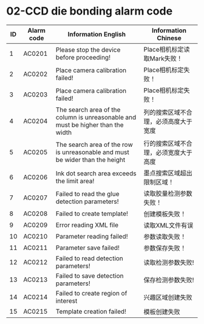 # 02-CCD die bonding alarm code

| ID   | Alarm code | Information  English                                         | Information  Chinese                 |
| ---- | ---------- | ------------------------------------------------------------ | ------------------------------------ |
| 1    | AC0201     | Please stop the device before proceeding!                    | Place相机标定读取Mark失败！          |
| 2    | AC0202     | Place camera calibration failed!                             | Place相机标定失败！                  |
| 3    | AC0203     | Place camera calibration failed!                             | Place相机标定失败！                  |
| 4    | AC0204     | The search area of the column is unreasonable and must be higher than the width | 列的搜索区域不合理，必须高度大于宽度 |
| 5    | AC0205     | The search area of the row is unreasonable and must be wider than the height | 行的搜索区域不合理，必须宽度大于高度 |
| 6    | AC0206     | Ink dot search area exceeds the limit area!                  | 墨点搜索区域超出限制区域！           |
| 7    | AC0207     | Failed to read the glue detection parameters!                | 读取胶量检测参数失败！               |
| 8    | AC0208     | Failed to create template!                                   | 创建模板失败！                       |
| 9    | AC0209     | Error reading XML file                                       | 读取XML文件有误                      |
| 10   | AC0210     | Parameter reading failed!                                    | 参数读取失败！                       |
| 11   | AC0211     | Parameter save failed!                                       | 参数保存失败！                       |
| 12   | AC0212     | Failed to read detection parameters!                         | 读取检测参数失败!                    |
| 13   | AC0213     | Failed to save detection parameters!                         | 保存检测参数失败!                    |
| 14   | AC0214     | Failed to create region of interest                          | 兴趣区域创建失败                     |
| 15   | AC0215     | Template creation failed!                                    | 模板创建失败                         |
